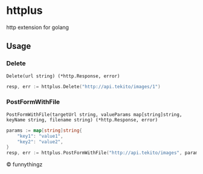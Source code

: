 # httplus

http extension for golang

## Usage

### Delete

`Delete(url string) (*http.Response, error)`

```go
resp, err := httplus.Delete("http://api.tekito/images/1")
```

### PostFormWithFile

`PostFormWithFile(targetUrl string, valueParams map[string]string, keyName string, filename string) (*http.Response, error)`

```go
params := map[string]string{
    "key1": "value1",
    "key2": "value2",
}
resp, err := httplus.PostFormWithFile("http://api.tekito/images", params, "file", "./tmp/sample.jpg")
```

&copy; funnythingz
